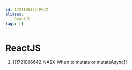 ```yaml
---
id: 1721196122-PHJX
aliases:
  - ReactJS
tags: []
---
```


# ReactJS

1. [[1721096642-NASX|When to mutate or mutateAsync]]

